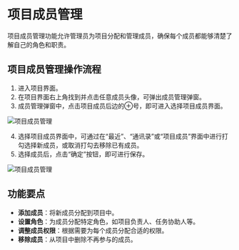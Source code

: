 # 项目成员管理

项目成员管理功能允许管理员为项目分配和管理成员，确保每个成员都能够清楚了解自己的角色和职责。

## 项目成员管理操作流程
1. 进入项目界面。
2. 在项目界面右上角找到并点击任意成员头像，可弹出成员管理弹窗。
3. 成员管理弹窗中，点击项目成员后边的⊕号，即可进入选择项目成员界面。

![项目成员管理](/images/zh/pro_team_mana.png)

4. 选择项目成员界面中，可通过在“最近”、“通讯录”或“项目成员”界面中进行打勾选择新成员，或取消打勾去移除已有成员。
5. 选择成员后，点击“确定”按钮，即可进行保存。

![项目成员管理](/images/zh/pro_team_mana_1.png)

## 功能要点
- **添加成员**：将新成员分配到项目中。
- **设置角色**：为成员分配特定角色，如项目负责人、任务协助人等。
- **调整成员权限**：根据需要为每个成员分配合适的权限。
- **移除成员**：从项目中删除不再参与的成员。
